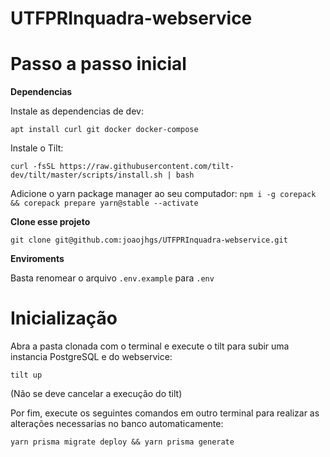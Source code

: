 # UTFPRInquadra-webservice

# Passo a passo inicial

**Dependencias**

Instale as dependencias de dev:

`apt install curl git docker docker-compose`

Instale o Tilt:

`curl -fsSL https://raw.githubusercontent.com/tilt-dev/tilt/master/scripts/install.sh | bash`

Adicione o yarn package manager ao seu computador:
`npm i -g corepack && corepack prepare yarn@stable --activate`

**Clone esse projeto**

`git clone git@github.com:joaojhgs/UTFPRInquadra-webservice.git`

**Enviroments**

Basta renomear o arquivo `.env.example` para `.env`

# Inicialização
Abra a pasta clonada com o terminal e execute o tilt para subir uma instancia PostgreSQL e do webservice:

`tilt up`

(Não se deve cancelar a execução do tilt)

Por fim, execute os seguintes comandos em outro terminal para realizar as alterações necessarias no banco automaticamente:

`yarn prisma migrate deploy && yarn prisma generate`
